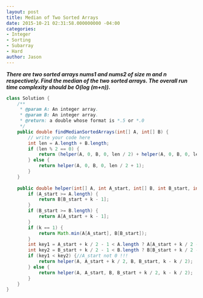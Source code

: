 ```yaml
---
layout: post
title: Median of Two Sorted Arrays
date: 2015-10-21 02:31:58.000000000 -04:00
categories:
- Integer
- Sorting
- Subarray
- Hard
author: Jason
---
```

<p><strong><em>There are two sorted arrays nums1 and nums2 of size m and n respectively. Find the median of the two sorted arrays. The overall run time complexity should be O(log (m+n)).</em></strong><br />


``` java
class Solution {
    /**
     * @param A: An integer array.
     * @param B: An integer array.
     * @return: a double whose format is *.5 or *.0
     */
    public double findMedianSortedArrays(int[] A, int[] B) {
        // write your code here
        int len = A.length + B.length;
        if (len % 2 == 0) {
            return (helper(A, 0, B, 0, len / 2) + helper(A, 0, B, 0, len / 2 + 1)) / 2.0;
        } else {
            return helper(A, 0, B, 0, len / 2 + 1);
        }
    }
    
    public double helper(int[] A, int A_start, int[] B, int B_start, int k) {
        if (A_start >= A.length) {
            return B[B_start + k - 1];
        }
        if (B_start >= B.length) {
            return A[A_start + k - 1];
        }
        if (k == 1) {
            return Math.min(A[A_start], B[B_start]);
        }
        int key1 = A_start + k / 2 - 1 < A.length ? A[A_start + k / 2 - 1] : Integer.MAX_VALUE;
        int key2 = B_start + k / 2 - 1 < B.length ? B[B_start + k / 2 - 1] : Integer.MAX_VALUE;
        if (key1 < key2) {//A_start not 0 !!!
            return helper(A, A_start + k / 2, B, B_start, k - k / 2);
        } else {
            return helper(A, A_start, B, B_start + k / 2, k - k / 2);
        }
    }
}
```

